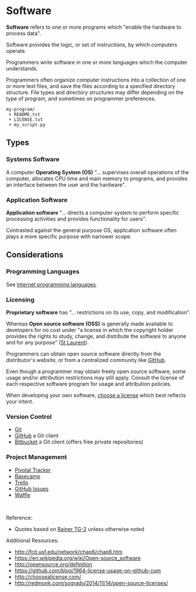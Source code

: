 # Software

**Software** refers to one or more programs which "enable the hardware to process data".

Software provides the logic, or set of instructions, by which computers operate.

Programmers write software in one or more languages which the computer understands.

Programmers often organize computer instructions into a collection of one or more text files, and save the files according to a specified directory structure. File types and directory structures may differ depending on the type of program, and sometimes on programmer preferences.

````
my-program/
 + README.txt
 + LICENSE.txt
 + my_script.py
````

## Types

### Systems Software

A computer **Operating System (OS)** "... supervises overall operations of the computer, allocates CPU time and main memory to programs, and provides an interface between the user and the hardware".

### Application Software

**Application software** "... directs a computer system to perform specific processing activities and provides functionality for users".

Contrasted against the general purpose OS, application software often plays a more specific purpose with narrower scope.

## Considerations

### Programming Languages

See [Internet programming languages](/notes/internet-technologies.md).

### Licensing

**Proprietary software** has "... restrictions on its use, copy, and modification".

Whereas **Open source software (OSS)** is generally made available to developers for no cost under "a license in which the copyright holder provides the rights to study, change, and distribute the software to anyone and for any purpose" ([St Laurent](https://en.wikipedia.org/wiki/Open-source_software#cite_note-1)).

Programmers can obtain open source software directly from the distributor's website, or from a centralized community like [GitHub](https://github.com/explore).

Even though a programmer may obtain freely open source software, some usage and/or attribution restrictions may still apply. Consult the license of each respective software program for usage and attribution policies.

When developing your own software, [choose a license](http://choosealicense.com/) which best reflects your intent.

### Version Control

 + [Git](https://git-scm.com/)
 + [GitHub](https://github.com/) a Git client
 + [Bitbucket](https://bitbucket.org/) a Git client (offers free private repositories)

### Project Management

 + [Pivotal Tracker](https://www.pivotaltracker.com/)
 + [Basecamp](https://basecamp.com/)
 + [Trello](https://trello.com/)
 + [GitHub Issues](https://guides.github.com/features/issues/)
 + [Waffle](https://waffle.io/)












<br>

Reference:

  + Quotes based on [Rainer TG-2](/README.md/#accompanying-textbook) unless otherwise noted

Additional Resources:

 + http://fcit.usf.edu/network/chap6/chap6.htm
 + https://en.wikipedia.org/wiki/Open-source_software
 + http://opensource.org/definition
 + https://github.com/blog/1964-license-usage-on-github-com
 + http://choosealicense.com/
 + http://redmonk.com/sogrady/2014/11/14/open-source-licenses/
